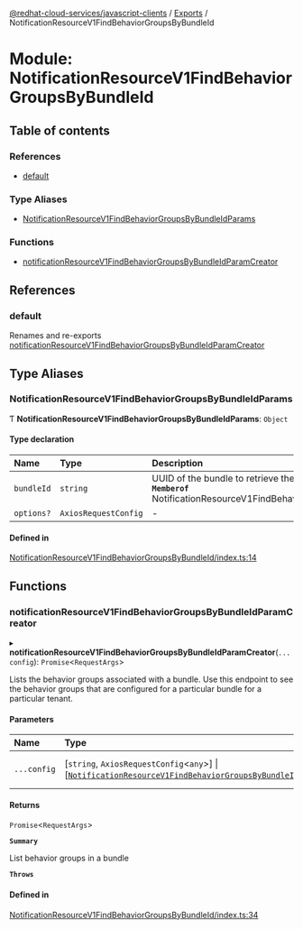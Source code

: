 [@redhat-cloud-services/javascript-clients](../README.md) / [Exports](../modules.md) / NotificationResourceV1FindBehaviorGroupsByBundleId

# Module: NotificationResourceV1FindBehaviorGroupsByBundleId

## Table of contents

### References

- [default](NotificationResourceV1FindBehaviorGroupsByBundleId.md#default)

### Type Aliases

- [NotificationResourceV1FindBehaviorGroupsByBundleIdParams](NotificationResourceV1FindBehaviorGroupsByBundleId.md#notificationresourcev1findbehaviorgroupsbybundleidparams)

### Functions

- [notificationResourceV1FindBehaviorGroupsByBundleIdParamCreator](NotificationResourceV1FindBehaviorGroupsByBundleId.md#notificationresourcev1findbehaviorgroupsbybundleidparamcreator)

## References

### default

Renames and re-exports [notificationResourceV1FindBehaviorGroupsByBundleIdParamCreator](NotificationResourceV1FindBehaviorGroupsByBundleId.md#notificationresourcev1findbehaviorgroupsbybundleidparamcreator)

## Type Aliases

### NotificationResourceV1FindBehaviorGroupsByBundleIdParams

Ƭ **NotificationResourceV1FindBehaviorGroupsByBundleIdParams**: `Object`

#### Type declaration

| Name | Type | Description |
| :------ | :------ | :------ |
| `bundleId` | `string` | UUID of the bundle to retrieve the behavior groups for. **`Memberof`** NotificationResourceV1FindBehaviorGroupsByBundleIdApi |
| `options?` | `AxiosRequestConfig` | - |

#### Defined in

[NotificationResourceV1FindBehaviorGroupsByBundleId/index.ts:14](https://github.com/RedHatInsights/javascript-clients/blob/main/packages/notifications/NotificationResourceV1FindBehaviorGroupsByBundleId/index.ts#L14)

## Functions

### notificationResourceV1FindBehaviorGroupsByBundleIdParamCreator

▸ **notificationResourceV1FindBehaviorGroupsByBundleIdParamCreator**(`...config`): `Promise`\<`RequestArgs`\>

Lists the behavior groups associated with a bundle. Use this endpoint to see the behavior groups that are configured for a particular bundle for a particular tenant.

#### Parameters

| Name | Type | Description |
| :------ | :------ | :------ |
| `...config` | [`string`, `AxiosRequestConfig`\<`any`\>] \| [[`NotificationResourceV1FindBehaviorGroupsByBundleIdParams`](NotificationResourceV1FindBehaviorGroupsByBundleId.md#notificationresourcev1findbehaviorgroupsbybundleidparams)] | with all available params. |

#### Returns

`Promise`\<`RequestArgs`\>

**`Summary`**

List behavior groups in a bundle

**`Throws`**

#### Defined in

[NotificationResourceV1FindBehaviorGroupsByBundleId/index.ts:34](https://github.com/RedHatInsights/javascript-clients/blob/main/packages/notifications/NotificationResourceV1FindBehaviorGroupsByBundleId/index.ts#L34)
